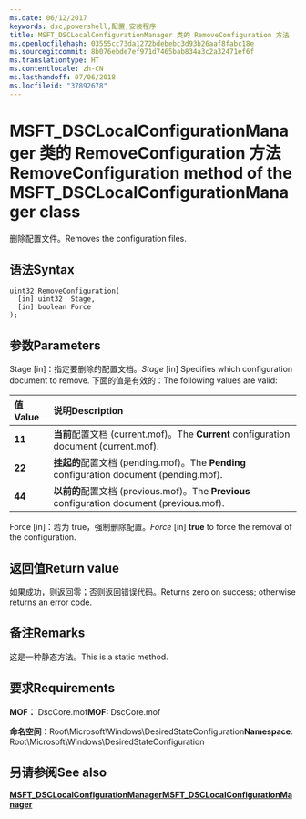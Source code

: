```yaml
---
ms.date: 06/12/2017
keywords: dsc,powershell,配置,安装程序
title: MSFT_DSCLocalConfigurationManager 类的 RemoveConfiguration 方法
ms.openlocfilehash: 03555cc73da1272bdebebc3d93b26aaf8fabc18e
ms.sourcegitcommit: 8b076ebde7ef971d7465bab834a3c2a32471ef6f
ms.translationtype: HT
ms.contentlocale: zh-CN
ms.lasthandoff: 07/06/2018
ms.locfileid: "37892678"
---
```

# <a name="removeconfiguration-method-of-the-msftdsclocalconfigurationmanager-class"></a><span data-ttu-id="0e351-103">MSFT_DSCLocalConfigurationManager 类的 RemoveConfiguration 方法</span><span class="sxs-lookup"><span data-stu-id="0e351-103">RemoveConfiguration method of the MSFT_DSCLocalConfigurationManager class</span></span>

<span data-ttu-id="0e351-104">删除配置文件。</span><span class="sxs-lookup"><span data-stu-id="0e351-104">Removes the configuration files.</span></span>

## <a name="syntax"></a><span data-ttu-id="0e351-105">语法</span><span class="sxs-lookup"><span data-stu-id="0e351-105">Syntax</span></span>

```mof
uint32 RemoveConfiguration(
  [in] uint32  Stage,
  [in] boolean Force
);
```

## <a name="parameters"></a><span data-ttu-id="0e351-106">参数</span><span class="sxs-lookup"><span data-stu-id="0e351-106">Parameters</span></span>

<span data-ttu-id="0e351-107">Stage \[in\]：指定要删除的配置文档。</span><span class="sxs-lookup"><span data-stu-id="0e351-107">*Stage* \[in\] Specifies which configuration document to remove.</span></span> <span data-ttu-id="0e351-108">下面的值是有效的：</span><span class="sxs-lookup"><span data-stu-id="0e351-108">The following values are valid:</span></span>

|<span data-ttu-id="0e351-109">值</span><span class="sxs-lookup"><span data-stu-id="0e351-109">Value</span></span> |<span data-ttu-id="0e351-110">说明</span><span class="sxs-lookup"><span data-stu-id="0e351-110">Description</span></span> |
|:--- |:---|
|<span data-ttu-id="0e351-111">**1**</span><span class="sxs-lookup"><span data-stu-id="0e351-111">**1**</span></span> | <span data-ttu-id="0e351-112">**当前**配置文档 (current.mof)。</span><span class="sxs-lookup"><span data-stu-id="0e351-112">The **Current** configuration document (current.mof).</span></span> |
|<span data-ttu-id="0e351-113">**2**</span><span class="sxs-lookup"><span data-stu-id="0e351-113">**2**</span></span> | <span data-ttu-id="0e351-114">**挂起的**配置文档 (pending.mof)。</span><span class="sxs-lookup"><span data-stu-id="0e351-114">The **Pending** configuration document (pending.mof).</span></span>  |
|<span data-ttu-id="0e351-115">**4**</span><span class="sxs-lookup"><span data-stu-id="0e351-115">**4**</span></span> | <span data-ttu-id="0e351-116">**以前的**配置文档 (previous.mof)。</span><span class="sxs-lookup"><span data-stu-id="0e351-116">The **Previous** configuration document (previous.mof).</span></span> |

<span data-ttu-id="0e351-117">Force \[in\]：若为 true，强制删除配置。</span><span class="sxs-lookup"><span data-stu-id="0e351-117">*Force* \[in\] **true** to force the removal of the configuration.</span></span>

## <a name="return-value"></a><span data-ttu-id="0e351-118">返回值</span><span class="sxs-lookup"><span data-stu-id="0e351-118">Return value</span></span>

<span data-ttu-id="0e351-119">如果成功，则返回零；否则返回错误代码。</span><span class="sxs-lookup"><span data-stu-id="0e351-119">Returns zero on success; otherwise returns an error code.</span></span>

## <a name="remarks"></a><span data-ttu-id="0e351-120">备注</span><span class="sxs-lookup"><span data-stu-id="0e351-120">Remarks</span></span>

<span data-ttu-id="0e351-121">这是一种静态方法。</span><span class="sxs-lookup"><span data-stu-id="0e351-121">This is a static method.</span></span>

## <a name="requirements"></a><span data-ttu-id="0e351-122">要求</span><span class="sxs-lookup"><span data-stu-id="0e351-122">Requirements</span></span>

<span data-ttu-id="0e351-123">**MOF：** DscCore.mof</span><span class="sxs-lookup"><span data-stu-id="0e351-123">**MOF:** DscCore.mof</span></span>

<span data-ttu-id="0e351-124">**命名空间**：Root\Microsoft\Windows\DesiredStateConfiguration</span><span class="sxs-lookup"><span data-stu-id="0e351-124">**Namespace**: Root\Microsoft\Windows\DesiredStateConfiguration</span></span>

## <a name="see-also"></a><span data-ttu-id="0e351-125">另请参阅</span><span class="sxs-lookup"><span data-stu-id="0e351-125">See also</span></span>

[<span data-ttu-id="0e351-126">**MSFT_DSCLocalConfigurationManager**</span><span class="sxs-lookup"><span data-stu-id="0e351-126">**MSFT_DSCLocalConfigurationManager**</span></span>](msft-dsclocalconfigurationmanager.md)
